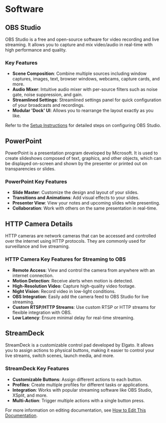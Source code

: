 # Software

## OBS Studio

OBS Studio is a free and open-source software for video recording and live streaming. It allows you to capture and mix video/audio in real-time with high performance and quality.

### Key Features

- **Scene Composition**: Combine multiple sources including window captures, images, text, browser windows, webcams, capture cards, and more.
- **Audio Mixer**: Intuitive audio mixer with per-source filters such as noise gate, noise suppression, and gain.
- **Streamlined Settings**: Streamlined settings panel for quick configuration of your broadcasts and recordings.
- **Modular 'Dock' UI**: Allows you to rearrange the layout exactly as you like.

Refer to the [Setup Instructions](../index.md#setup-instructions) for detailed steps on configuring OBS Studio.

## PowerPoint

PowerPoint is a presentation program developed by Microsoft. It is used to create slideshows composed of text, graphics, and other objects, which can be displayed on-screen and shown by the presenter or printed out on transparencies or slides.

### PowerPoint Key Features

- **Slide Master**: Customize the design and layout of your slides.
- **Transitions and Animations**: Add visual effects to your slides.
- **Presenter View**: View your notes and upcoming slides while presenting.
- **Collaboration**: Work with others on the same presentation in real-time.

## HTTP Camera Details

HTTP cameras are network cameras that can be accessed and controlled over the internet using HTTP protocols. They are commonly used for surveillance and live streaming.

### HTTP Camera Key Features for Streaming to OBS

- **Remote Access**: View and control the camera from anywhere with an internet connection.
- **Motion Detection**: Receive alerts when motion is detected.
- **High-Resolution Video**: Capture high-quality video footage.
- **Night Vision**: Record video in low-light conditions.
- **OBS Integration**: Easily add the camera feed to OBS Studio for live streaming.
- **Custom RTSP/HTTP Streams**: Use custom RTSP or HTTP streams for flexible integration with OBS.
- **Low Latency**: Ensure minimal delay for real-time streaming.

## StreamDeck

StreamDeck is a customizable control pad developed by Elgato. It allows you to assign actions to physical buttons, making it easier to control your live streams, switch scenes, launch media, and more.

### StreamDeck Key Features

- **Customizable Buttons**: Assign different actions to each button.
- **Profiles**: Create multiple profiles for different tasks or applications.
- **Integration**: Works with popular streaming software like OBS Studio, XSplit, and more.
- **Multi-Action**: Trigger multiple actions with a single button press.

For more information on editing documentation, see [How to Edit This Documentation](how_to_docs.md#how-to-edit-this-documentation).
